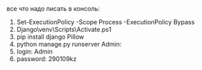 все что надо писать в консоль:
  1. Set-ExecutionPolicy -Scope Process -ExecutionPolicy Bypass
  2. Django\venv\Scripts\Activate.ps1
  3. pip install django Pillow
  4. python manage.py runserver
Admin:
  1. login: Admin
  2. password: 290109kz
